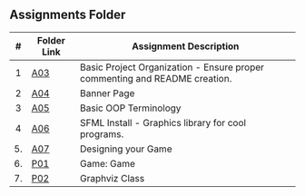 ##  Assignments Folder

|   #   | Folder Link | Assignment Description |
| :---: | ----------- | ---------------------- |
|   1   | [A03](./A03) | Basic Project Organization - Ensure proper commenting and README creation. |
|   2   | [A04](./A04) | Banner Page |
|   3   | [A05](./A05) | Basic OOP Terminology |
|   4   | [A06](./A06) | SFML Install - Graphics library for cool programs. |
|   5.  | [A07](./A07) | Designing your Game |
|   6.  | [P01](./P01) | Game: Game |
|   7.  | [P02](./P02) | Graphviz Class |